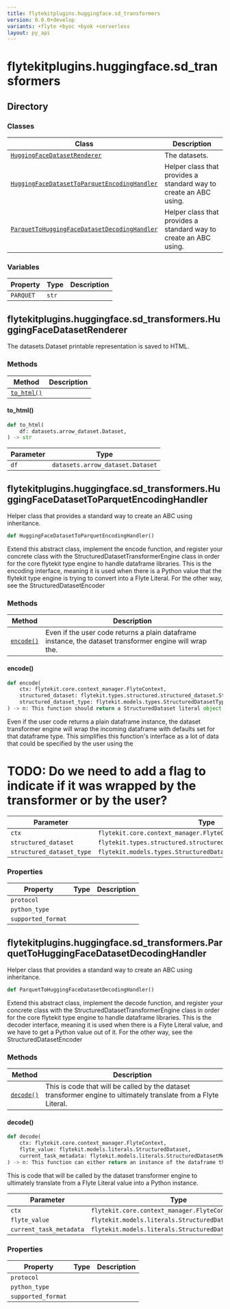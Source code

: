 ```yaml
---
title: flytekitplugins.huggingface.sd_transformers
version: 0.0.0+develop
variants: +flyte +byoc +byok +serverless
layout: py_api
---
```


# flytekitplugins.huggingface.sd_transformers

## Directory

### Classes

| Class | Description |
|-|-|
| [`HuggingFaceDatasetRenderer`](.././flytekitplugins.huggingface.sd_transformers#flytekitpluginshuggingfacesd_transformershuggingfacedatasetrenderer) | The datasets. |
| [`HuggingFaceDatasetToParquetEncodingHandler`](.././flytekitplugins.huggingface.sd_transformers#flytekitpluginshuggingfacesd_transformershuggingfacedatasettoparquetencodinghandler) | Helper class that provides a standard way to create an ABC using. |
| [`ParquetToHuggingFaceDatasetDecodingHandler`](.././flytekitplugins.huggingface.sd_transformers#flytekitpluginshuggingfacesd_transformersparquettohuggingfacedatasetdecodinghandler) | Helper class that provides a standard way to create an ABC using. |

### Variables

| Property | Type | Description |
|-|-|-|
| `PARQUET` | `str` |  |

## flytekitplugins.huggingface.sd_transformers.HuggingFaceDatasetRenderer

The datasets.Dataset printable representation is saved to HTML.


### Methods

| Method | Description |
|-|-|
| [`to_html()`](#to_html) |  |


#### to_html()

```python
def to_html(
    df: datasets.arrow_dataset.Dataset,
) -> str
```
| Parameter | Type |
|-|-|
| `df` | `datasets.arrow_dataset.Dataset` |

## flytekitplugins.huggingface.sd_transformers.HuggingFaceDatasetToParquetEncodingHandler

Helper class that provides a standard way to create an ABC using
inheritance.


```python
def HuggingFaceDatasetToParquetEncodingHandler()
```
Extend this abstract class, implement the encode function, and register your concrete class with the
StructuredDatasetTransformerEngine class in order for the core flytekit type engine to handle
dataframe libraries. This is the encoding interface, meaning it is used when there is a Python value that the
flytekit type engine is trying to convert into a Flyte Literal. For the other way, see
the StructuredDatasetEncoder



### Methods

| Method | Description |
|-|-|
| [`encode()`](#encode) | Even if the user code returns a plain dataframe instance, the dataset transformer engine will wrap the. |


#### encode()

```python
def encode(
    ctx: flytekit.core.context_manager.FlyteContext,
    structured_dataset: flytekit.types.structured.structured_dataset.StructuredDataset,
    structured_dataset_type: flytekit.models.types.StructuredDatasetType,
) -> n: This function should return a StructuredDataset literal object. Do not confuse this with the
```
Even if the user code returns a plain dataframe instance, the dataset transformer engine will wrap the
incoming dataframe with defaults set for that dataframe
type. This simplifies this function's interface as a lot of data that could be specified by the user using
the
# TODO: Do we need to add a flag to indicate if it was wrapped by the transformer or by the user?



| Parameter | Type |
|-|-|
| `ctx` | `flytekit.core.context_manager.FlyteContext` |
| `structured_dataset` | `flytekit.types.structured.structured_dataset.StructuredDataset` |
| `structured_dataset_type` | `flytekit.models.types.StructuredDatasetType` |

### Properties

| Property | Type | Description |
|-|-|-|
| `protocol` |  |  |
| `python_type` |  |  |
| `supported_format` |  |  |

## flytekitplugins.huggingface.sd_transformers.ParquetToHuggingFaceDatasetDecodingHandler

Helper class that provides a standard way to create an ABC using
inheritance.


```python
def ParquetToHuggingFaceDatasetDecodingHandler()
```
Extend this abstract class, implement the decode function, and register your concrete class with the
StructuredDatasetTransformerEngine class in order for the core flytekit type engine to handle
dataframe libraries. This is the decoder interface, meaning it is used when there is a Flyte Literal value,
and we have to get a Python value out of it. For the other way, see the StructuredDatasetEncoder



### Methods

| Method | Description |
|-|-|
| [`decode()`](#decode) | This is code that will be called by the dataset transformer engine to ultimately translate from a Flyte Literal. |


#### decode()

```python
def decode(
    ctx: flytekit.core.context_manager.FlyteContext,
    flyte_value: flytekit.models.literals.StructuredDataset,
    current_task_metadata: flytekit.models.literals.StructuredDatasetMetadata,
) -> n: This function can either return an instance of the dataframe that this decoder handles, or an iterator
```
This is code that will be called by the dataset transformer engine to ultimately translate from a Flyte Literal
value into a Python instance.



| Parameter | Type |
|-|-|
| `ctx` | `flytekit.core.context_manager.FlyteContext` |
| `flyte_value` | `flytekit.models.literals.StructuredDataset` |
| `current_task_metadata` | `flytekit.models.literals.StructuredDatasetMetadata` |

### Properties

| Property | Type | Description |
|-|-|-|
| `protocol` |  |  |
| `python_type` |  |  |
| `supported_format` |  |  |


